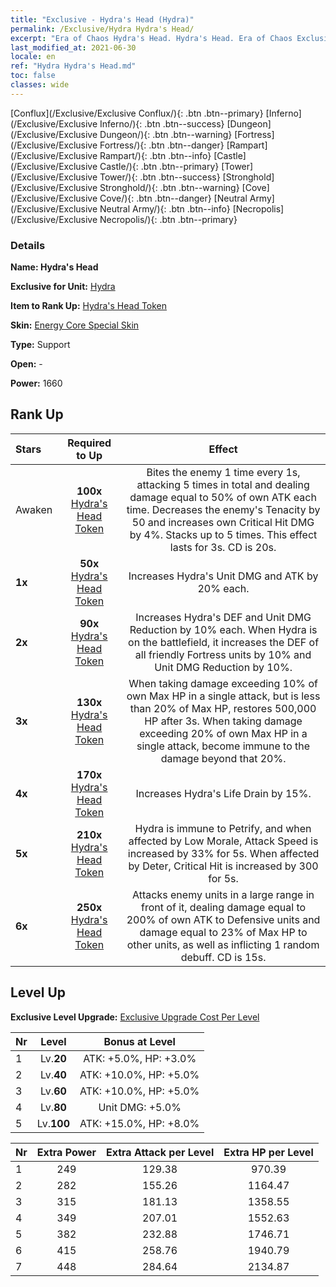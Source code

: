 ```yaml
---
title: "Exclusive - Hydra's Head (Hydra)"
permalink: /Exclusive/Hydra Hydra's Head/
excerpt: "Era of Chaos Hydra's Head. Hydra's Head. Era of Chaos Exclusive Hydra's Head. Hydra Exclusive."
last_modified_at: 2021-06-30
locale: en
ref: "Hydra Hydra's Head.md"
toc: false
classes: wide
---
```

 [Conflux](/Exclusive/Exclusive Conflux/){: .btn .btn--primary} [Inferno](/Exclusive/Exclusive Inferno/){: .btn .btn--success} [Dungeon](/Exclusive/Exclusive Dungeon/){: .btn .btn--warning} [Fortress](/Exclusive/Exclusive Fortress/){: .btn .btn--danger} [Rampart](/Exclusive/Exclusive Rampart/){: .btn .btn--info} [Castle](/Exclusive/Exclusive Castle/){: .btn .btn--primary} [Tower](/Exclusive/Exclusive Tower/){: .btn .btn--success} [Stronghold](/Exclusive/Exclusive Stronghold/){: .btn .btn--warning} [Cove](/Exclusive/Exclusive Cove/){: .btn .btn--danger} [Neutral Army](/Exclusive/Exclusive Neutral Army/){: .btn .btn--info} [Necropolis](/Exclusive/Exclusive Necropolis/){: .btn .btn--primary} 

### Details
 **Name: Hydra's Head** 

 **Exclusive for Unit:** [Hydra](/units/Hydra/) 

 **Item to Rank Up:** [Hydra's Head Token](/Items/con_997/)

 **Skin:** [Energy Core Special Skin](/Items/con_665/)

 **Type:** Support

 **Open:** -

 **Power:** 1660

## Rank Up

  |     Stars    |  Required to Up | Effect |
  |:-------------|:---------------:|:---------------:|
  |  Awaken  | **100x** [Hydra's Head Token](/Items/con_997/) | <Feeding Frenzy> Bites the enemy 1 time every 1s, attacking 5 times in total and dealing damage equal to 50% of own ATK each time. Decreases the enemy's Tenacity by 50 and increases own Critical Hit DMG by 4%. Stacks up to 5 times. This effect lasts for 3s. CD is 20s. |
  | **1x** <i class="fas fa-star"/> | **50x** [Hydra's Head Token](/Items/con_997/) | Increases Hydra's Unit DMG and ATK by 20% each. |
  | **2x** <i class="fas fa-star"/> | **90x** [Hydra's Head Token](/Items/con_997/) | Increases Hydra's DEF and Unit DMG Reduction by 10% each. When Hydra is on the battlefield, it increases the DEF of all friendly Fortress units by 10% and Unit DMG Reduction by 10%. |
  | **3x** <i class="fas fa-star"/> | **130x** [Hydra's Head Token](/Items/con_997/) | <Rebirth> When taking damage exceeding 10% of own Max HP in a single attack, but is less than 20% of Max HP, restores 500,000 HP after 3s. When taking damage exceeding 20% of own Max HP in a single attack, become immune to the damage beyond that 20%. |
  | **4x** <i class="fas fa-star"/> | **170x** [Hydra's Head Token](/Items/con_997/) | Increases Hydra's Life Drain by 15%. |
  | **5x** <i class="fas fa-star"/> | **210x** [Hydra's Head Token](/Items/con_997/) | Hydra is immune to Petrify, and when affected by Low Morale, Attack Speed is increased by 33% for 5s. When affected by Deter, Critical Hit is increased by 300 for 5s. |
  | **6x** <i class="fas fa-star"/> | **250x** [Hydra's Head Token](/Items/con_997/) | <Chaos Breath> Attacks enemy units in a large range in front of it, dealing damage equal to 200% of own ATK to Defensive units and damage equal to 23% of Max HP to other units, as well as inflicting 1 random debuff. CD is 15s. |


## Level Up
 **Exclusive Level Upgrade:** [Exclusive Upgrade Cost Per Level](/Exclusive/ExclusiveUpgradeCostPerLevel/)

  |  Nr  |   Level  | Bonus at Level |
  |:-----|:--------:|:--------------:|
  | 1 | Lv.**20** | ATK: +5.0%, HP: +3.0% |
  | 2 | Lv.**40** | ATK: +10.0%, HP: +5.0% |
  | 3 | Lv.**60** | ATK: +10.0%, HP: +5.0% |
  | 4 | Lv.**80** | Unit DMG: +5.0% |
  | 5 | Lv.**100** | ATK: +15.0%, HP: +8.0% |


  |  Nr  |  Extra Power | Extra Attack per Level | Extra HP per Level |
  |:-----|:--------:|:--------:|:--------:|
  | 1 | 249 | 129.38 | 970.39 |
  | 2 | 282 | 155.26 | 1164.47 |
  | 3 | 315 | 181.13 | 1358.55 |
  | 4 | 349 | 207.01 | 1552.63 |
  | 5 | 382 | 232.88 | 1746.71 |
  | 6 | 415 | 258.76 | 1940.79 |
  | 7 | 448 | 284.64 | 2134.87 |


